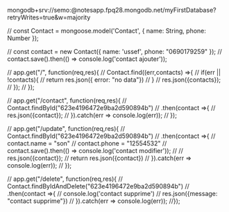 mongodb+srv://semo:<password>@notesapp.fpq28.mongodb.net/myFirstDatabase?retryWrites=true&w=majority


// const Contact = mongoose.model('Contact', { name: String, phone: Number });

// const contact = new Contact({ name: 'ussef', phone: "0690179259" });
// contact.save().then(() => console.log('contact ajouter'));

// app.get("/", function(req,res){
//     Contact.find((err,contacts) =>{
//     if(err || !contacts){
//         return res.json({ error: "no data"})
//     }
//     res.json({contacts});
//     });
// });

// app.get("/contact", function(req,res){
//     Contact.findById("623e4196472e9ba2d590894b")
//     .then(contact =>{
//          res.json({contact});
//     }).catch(err => console.log(err));
// });


// app.get("/update", function(req,res){
//     Contact.findById("623e4196472e9ba2d590894b")
//     .then(contact =>{
//         contact.name = "son"
//         contact.phone = "12554532"
//         contact.save().then(() => console.log('contact modifier'));
//         //  res.json({contact});
//         return res.json({contact})
//     }).catch(err => console.log(err));
// });

// app.get("/delete", function(req,res){
//     Contact.findByIdAndDelete("623e4196472e9ba2d590894b")
//     .then(contact =>{
//        console.log('contact supprime')
//        res.json({message: "contact supprime"})
//     }).catch(err => console.log(err));
//});